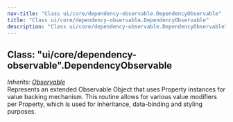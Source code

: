 ```yaml
---
nav-title: "Class ui/core/dependency-observable.DependencyObservable"
title: "Class ui/core/dependency-observable.DependencyObservable"
description: "Class ui/core/dependency-observable.DependencyObservable"
---
```

## Class: "ui/core/dependency-observable".DependencyObservable  
_Inherits:_ [_Observable_](../../../data/observable/Observable.md)  
Represents an extended Observable Object that uses Property instances for value backing mechanism.
This routine allows for various value modifiers per Property, which is used for inheritance, data-binding and styling purposes.